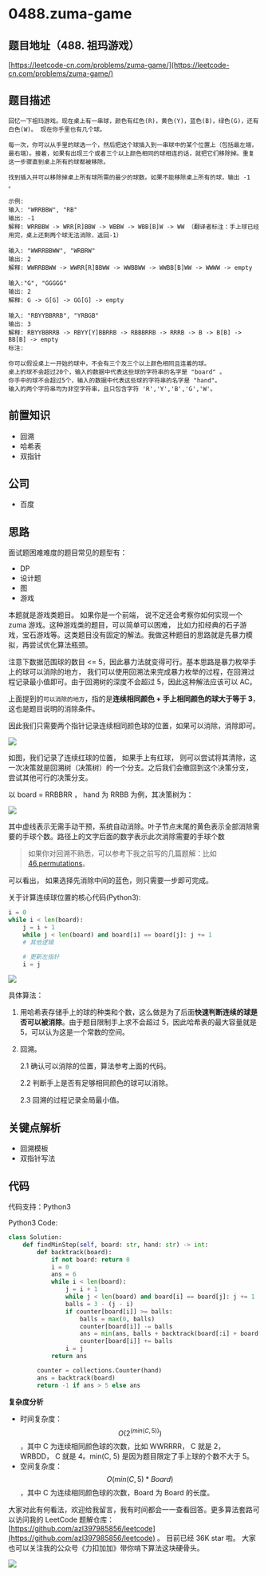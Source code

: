 # 0488.zuma-game

## 题目地址（488. 祖玛游戏）

[https://leetcode-cn.com/problems/zuma-game/](https://leetcode-cn.com/problems/zuma-game/)

## 题目描述

```text
回忆一下祖玛游戏。现在桌上有一串球，颜色有红色(R)，黄色(Y)，蓝色(B)，绿色(G)，还有白色(W)。 现在你手里也有几个球。

每一次，你可以从手里的球选一个，然后把这个球插入到一串球中的某个位置上（包括最左端，最右端）。接着，如果有出现三个或者三个以上颜色相同的球相连的话，就把它们移除掉。重复这一步骤直到桌上所有的球都被移除。

找到插入并可以移除掉桌上所有球所需的最少的球数。如果不能移除桌上所有的球，输出 -1 。

示例:
输入: "WRRBBW", "RB"
输出: -1
解释: WRRBBW -> WRR[R]BBW -> WBBW -> WBB[B]W -> WW （翻译者标注：手上球已经用完，桌上还剩两个球无法消除，返回-1）

输入: "WWRRBBWW", "WRBRW"
输出: 2
解释: WWRRBBWW -> WWRR[R]BBWW -> WWBBWW -> WWBB[B]WW -> WWWW -> empty

输入:"G", "GGGGG"
输出: 2
解释: G -> G[G] -> GG[G] -> empty

输入: "RBYYBBRRB", "YRBGB"
输出: 3
解释: RBYYBBRRB -> RBYY[Y]BBRRB -> RBBBRRB -> RRRB -> B -> B[B] -> BB[B] -> empty
标注:

你可以假设桌上一开始的球中，不会有三个及三个以上颜色相同且连着的球。
桌上的球不会超过20个，输入的数据中代表这些球的字符串的名字是 "board" 。
你手中的球不会超过5个，输入的数据中代表这些球的字符串的名字是 "hand"。
输入的两个字符串均为非空字符串，且只包含字符 'R','Y','B','G','W'。
```

## 前置知识

* 回溯
* 哈希表
* 双指针

## 公司

* 百度

## 思路

面试题困难难度的题目常见的题型有：

* DP
* 设计题
* 图
* 游戏

本题就是游戏类题目。 如果你是一个前端， 说不定还会考察你如何实现一个 zuma 游戏。这种游戏类的题目，可以简单可以困难， 比如力扣经典的石子游戏，宝石游戏等。这类题目没有固定的解法。我做这种题目的思路就是先暴力模拟，再尝试优化算法瓶颈。

注意下数据范围球的数目 &lt;= 5，因此暴力法就变得可行。基本思路是暴力枚举手上的球可以消除的地方， 我们可以使用回溯法来完成暴力枚举的过程，在回溯过程记录最小值即可。由于回溯树的深度不会超过 5，因此这种解法应该可以 AC。

上面提到的`可以消除的地方`，指的是**连续相同颜色 + 手上相同颜色的球大于等于 3**，这也是题目说明的消除条件。

因此我们只需要两个指针记录连续相同颜色球的位置，如果可以消除，消除即可。

![](https://tva1.sinaimg.cn/large/007S8ZIlly1gjfehgw7lnj31880fydkr.jpg)

如图，我们记录了连续红球的位置， 如果手上有红球， 则可以尝试将其清除，这一次决策就是回溯树（决策树）的一个分支。之后我们会撤回到这个决策分支， 尝试其他可行的决策分支。

以 board = RRBBRR ， hand 为 RRBB 为例，其决策树为：

![](https://tva1.sinaimg.cn/large/007S8ZIlly1gjfg7kykx3j30u00wc46o.jpg)

其中虚线表示无需手动干预，系统自动消除。叶子节点末尾的黄色表示全部消除需要的手球个数。路径上的文字后面的数字表示此次消除需要的手球个数

> 如果你对回溯不熟悉，可以参考下我之前写的几篇题解：比如 [46.permutations](https://github.com/azl397985856/leetcode/blob/master/problems/46.permutations.md)。

可以看出， 如果选择先消除中间的蓝色，则只需要一步即可完成。

关于计算连续球位置的核心代码\(Python3\):

```python
i = 0
while i < len(board):
    j = i + 1
    while j < len(board) and board[i] == board[j]: j += 1
    # 其他逻辑

    # 更新左指针
    i = j
```

![](https://tva1.sinaimg.cn/large/007S8ZIlly1gjfegz0iwvj316e0my43t.jpg)

具体算法：

1. 用哈希表存储手上的球的种类和个数，这么做是为了后面**快速判断连续的球是否可以被消除**。由于题目限制手上求不会超过 5，因此哈希表的最大容量就是 5，可以认为这是一个常数的空间。
2. 回溯。

   2.1 确认可以消除的位置，算法参考上面的代码。

   2.2 判断手上是否有足够相同颜色的球可以消除。

   2.3 回溯的过程记录全局最小值。

## 关键点解析

* 回溯模板
* 双指针写法

## 代码

代码支持：Python3

Python3 Code:

```python
class Solution:
    def findMinStep(self, board: str, hand: str) -> int:
        def backtrack(board):
            if not board: return 0
            i = 0
            ans = 6
            while i < len(board):
                j = i + 1
                while j < len(board) and board[i] == board[j]: j += 1
                balls = 3 - (j - i)
                if counter[board[i]] >= balls:
                    balls = max(0, balls)
                    counter[board[i]] -= balls
                    ans = min(ans, balls + backtrack(board[:i] + board[j:]))
                    counter[board[i]] += balls
                i = j
            return ans

        counter = collections.Counter(hand)
        ans = backtrack(board)
        return -1 if ans > 5 else ans
```

**复杂度分析**

* 时间复杂度：$$O(2^(min(C, 5)))$$，其中 C 为连续相同颜色球的次数，比如 WWRRRR， C 就是 2， WRBDD， C 就是 4。min\(C, 5\) 是因为题目限定了手上球的个数不大于 5。
* 空间复杂度：$$O(min(C, 5) * Board)$$，其中 C 为连续相同颜色球的次数，Board 为 Board 的长度。

大家对此有何看法，欢迎给我留言，我有时间都会一一查看回答。更多算法套路可以访问我的 LeetCode 题解仓库：[https://github.com/azl397985856/leetcode](https://github.com/azl397985856/leetcode) 。 目前已经 36K star 啦。 大家也可以关注我的公众号《力扣加加》带你啃下算法这块硬骨头。

![](https://tva1.sinaimg.cn/large/007S8ZIlly1gfcuzagjalj30p00dwabs.jpg)

